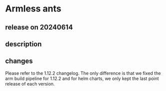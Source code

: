 # Armless ants

## release on 20240614

## description

## changes

Please refer to the 1.12.2 changelog. The only difference is that we fixed the arm build pipeline for 1.12.2 and for helm charts, we only kept the last point release of each version.

